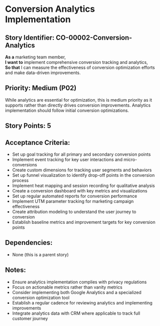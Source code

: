 # Conversion Analytics Implementation

## Story Identifier: CO-00002-Conversion-Analytics

**As a** marketing team member,  
**I want to** implement comprehensive conversion tracking and analytics,  
**So that** I can measure the effectiveness of conversion optimization efforts and make data-driven improvements.

## Priority: Medium (P02)
While analytics are essential for optimization, this is medium priority as it supports rather than directly drives conversion improvements. Analytics implementation should follow initial conversion optimizations.

## Story Points: 5

## Acceptance Criteria:
- Set up goal tracking for all primary and secondary conversion points
- Implement event tracking for key user interactions and micro-conversions
- Create custom dimensions for tracking user segments and behaviors
- Set up funnel visualization to identify drop-off points in the conversion process
- Implement heat mapping and session recording for qualitative analysis
- Create a conversion dashboard with key metrics and visualizations
- Set up regular automated reports for conversion performance
- Implement UTM parameter tracking for marketing campaign effectiveness
- Create attribution modeling to understand the user journey to conversion
- Establish baseline metrics and improvement targets for key conversion points

## Dependencies:
- None (this is a parent story)

## Notes:
- Ensure analytics implementation complies with privacy regulations
- Focus on actionable metrics rather than vanity metrics
- Consider implementing both Google Analytics and a specialized conversion optimization tool
- Establish a regular cadence for reviewing analytics and implementing improvements
- Integrate analytics data with CRM where applicable to track full customer journey

